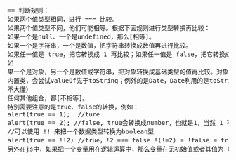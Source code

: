 <pre>
== 判断规则：
如果两个值类型相同，进行 === 比较。
如果两个值类型不同，他们可能相等。根据下面规则进行类型转换再比较：
如果一个是null、一个是undefined，那么[相等]。
如果一个是字符串，一个是数值，把字符串转换成数值再进行比较。
如果任一值是 true，把它转换成 1 再比较；如果任一值是 false，把它转换成 0 再比较。
如
果一个是对象，另一个是数值或字符串，把对象转换成基础类型的值再比较。对象转换成基础类型，利用它的toString或者valueOf方法。js核心
内置类，会尝试valueOf先于toString；例外的是Date，Date利用的是toString转换。非js核心的对象，令说（比较麻烦，我也
不大懂）
任何其他组合，都[不相等]。
特别需要注意的是true、false的转换，例如：
alert(true == 1);  //ture
alert(true == 2); //false, true会转换成number，也就是1，当然 1 不等于 2
//可以使用 !! 来把一个数据类型转换为boolean型
alert(true == !!2) //true，!2 === false !(!=2) = !false = true
另外在js中，如果把一个变量用在逻辑运算中，那么变量在无初始值或者其值为 0、-0、null、”"、false、undefined 或者 NaN时，它的值为 false。否则，其值为 true。</pre>